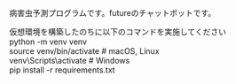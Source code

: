 病害虫予測プログラムです。futureのチャットボットです。<br>

仮想環境を構築したのちに以下のコマンドを実施してください<br>
python -m venv venv <br>
source venv/bin/activate # macOS, Linux <br>
venv\Scripts\activate # Windows <br>
pip install -r requirements.txt <br>
